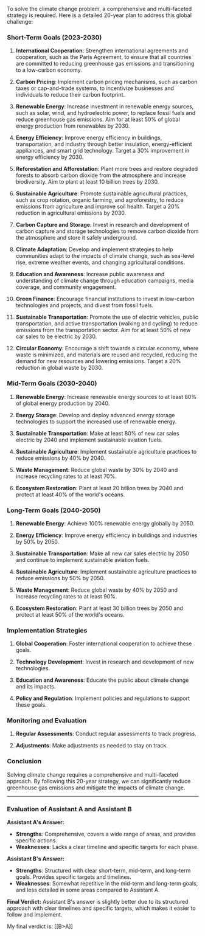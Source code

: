 
To solve the climate change problem, a comprehensive and multi-faceted strategy is required. Here is a detailed 20-year plan to address this global challenge:

### Short-Term Goals (2023-2030)

1. **International Cooperation**: Strengthen international agreements and cooperation, such as the Paris Agreement, to ensure that all countries are committed to reducing greenhouse gas emissions and transitioning to a low-carbon economy.

2. **Carbon Pricing**: Implement carbon pricing mechanisms, such as carbon taxes or cap-and-trade systems, to incentivize businesses and individuals to reduce their carbon footprint.

3. **Renewable Energy**: Increase investment in renewable energy sources, such as solar, wind, and hydroelectric power, to replace fossil fuels and reduce greenhouse gas emissions. Aim for at least 50% of global energy production from renewables by 2030.

4. **Energy Efficiency**: Improve energy efficiency in buildings, transportation, and industry through better insulation, energy-efficient appliances, and smart grid technology. Target a 30% improvement in energy efficiency by 2030.

5. **Reforestation and Afforestation**: Plant more trees and restore degraded forests to absorb carbon dioxide from the atmosphere and increase biodiversity. Aim to plant at least 10 billion trees by 2030.

6. **Sustainable Agriculture**: Promote sustainable agricultural practices, such as crop rotation, organic farming, and agroforestry, to reduce emissions from agriculture and improve soil health. Target a 20% reduction in agricultural emissions by 2030.

7. **Carbon Capture and Storage**: Invest in research and development of carbon capture and storage technologies to remove carbon dioxide from the atmosphere and store it safely underground.

8. **Climate Adaptation**: Develop and implement strategies to help communities adapt to the impacts of climate change, such as sea-level rise, extreme weather events, and changing agricultural conditions.

9. **Education and Awareness**: Increase public awareness and understanding of climate change through education campaigns, media coverage, and community engagement.

10. **Green Finance**: Encourage financial institutions to invest in low-carbon technologies and projects, and divest from fossil fuels.

11. **Sustainable Transportation**: Promote the use of electric vehicles, public transportation, and active transportation (walking and cycling) to reduce emissions from the transportation sector. Aim for at least 50% of new car sales to be electric by 2030.

12. **Circular Economy**: Encourage a shift towards a circular economy, where waste is minimized, and materials are reused and recycled, reducing the demand for new resources and lowering emissions. Target a 20% reduction in global waste by 2030.

### Mid-Term Goals (2030-2040)

1. **Renewable Energy**: Increase renewable energy sources to at least 80% of global energy production by 2040.

2. **Energy Storage**: Develop and deploy advanced energy storage technologies to support the increased use of renewable energy.

3. **Sustainable Transportation**: Make at least 80% of new car sales electric by 2040 and implement sustainable aviation fuels.

4. **Sustainable Agriculture**: Implement sustainable agriculture practices to reduce emissions by 40% by 2040.

5. **Waste Management**: Reduce global waste by 30% by 2040 and increase recycling rates to at least 70%.

6. **Ecosystem Restoration**: Plant at least 20 billion trees by 2040 and protect at least 40% of the world's oceans.

### Long-Term Goals (2040-2050)

1. **Renewable Energy**: Achieve 100% renewable energy globally by 2050.

2. **Energy Efficiency**: Improve energy efficiency in buildings and industries by 50% by 2050.

3. **Sustainable Transportation**: Make all new car sales electric by 2050 and continue to implement sustainable aviation fuels.

4. **Sustainable Agriculture**: Implement sustainable agriculture practices to reduce emissions by 50% by 2050.

5. **Waste Management**: Reduce global waste by 40% by 2050 and increase recycling rates to at least 90%.

6. **Ecosystem Restoration**: Plant at least 30 billion trees by 2050 and protect at least 50% of the world's oceans.

### Implementation Strategies

1. **Global Cooperation**: Foster international cooperation to achieve these goals.

2. **Technology Development**: Invest in research and development of new technologies.

3. **Education and Awareness**: Educate the public about climate change and its impacts.

4. **Policy and Regulation**: Implement policies and regulations to support these goals.

### Monitoring and Evaluation

1. **Regular Assessments**: Conduct regular assessments to track progress.

2. **Adjustments**: Make adjustments as needed to stay on track.

### Conclusion

Solving climate change requires a comprehensive and multi-faceted approach. By following this 20-year strategy, we can significantly reduce greenhouse gas emissions and mitigate the impacts of climate change.

---

### Evaluation of Assistant A and Assistant B

**Assistant A's Answer:**
- **Strengths**: Comprehensive, covers a wide range of areas, and provides specific actions.
- **Weaknesses**: Lacks a clear timeline and specific targets for each phase.

**Assistant B's Answer:**
- **Strengths**: Structured with clear short-term, mid-term, and long-term goals. Provides specific targets and timelines.
- **Weaknesses**: Somewhat repetitive in the mid-term and long-term goals, and less detailed in some areas compared to Assistant A.

**Final Verdict:**
Assistant B's answer is slightly better due to its structured approach with clear timelines and specific targets, which makes it easier to follow and implement.

My final verdict is: [[B>A]]